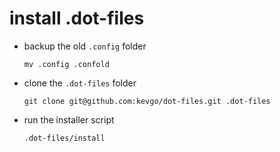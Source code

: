 # install .dot-files

- backup the old `.config` folder

  ```
  mv .config .confold
  ```

- clone the `.dot-files` folder

  ```
  git clone git@github.com:kevgo/dot-files.git .dot-files
  ```

- run the installer script

  ```
  .dot-files/install
  ```
